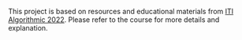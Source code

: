 This project is based on resources and educational materials from [ITI Algorithmic 2022](https://drive.google.com/drive/u/0/folders/163vUyJdwJJXJfQLC2MYjI-bCDIkVf50R).
Please refer to the course for more details and explanation.

